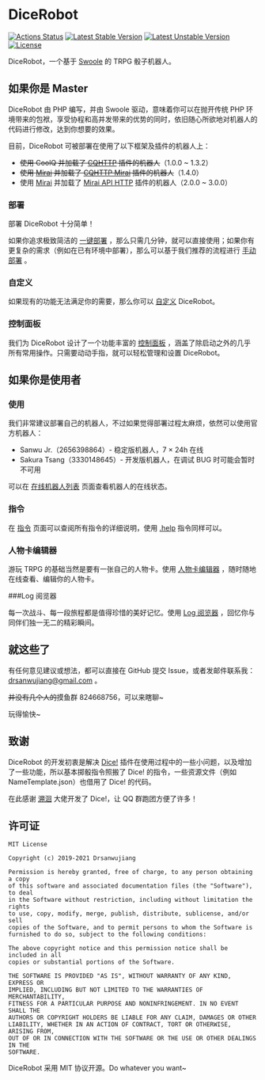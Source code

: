 # DiceRobot

[![Actions Status](https://github.com/drsanwujiang/DiceRobot/workflows/PHP%20Composer/badge.svg)](https://github.com/drsanwujiang/DiceRobot/actions)
[![Latest Stable Version](https://poser.pugx.org/drsanwujiang/dicerobot/v)](https://packagist.org/packages/drsanwujiang/dicerobot)
[![Latest Unstable Version](https://poser.pugx.org/drsanwujiang/dicerobot/v/unstable)](https://packagist.org/packages/drsanwujiang/dicerobot)
[![License](https://poser.pugx.org/drsanwujiang/dicerobot/license)](https://packagist.org/packages/drsanwujiang/dicerobot)

DiceRobot，一个基于 [Swoole](https://www.swoole.com/) 的 TRPG 骰子机器人。


## 如果你是 Master

DiceRobot 由 PHP 编写，并由 Swoole 驱动，意味着你可以在抛开传统 PHP 环境带来的包袱，享受协程和高并发带来的优势的同时，依旧随心所欲地对机器人的代码进行修改，达到你想要的效果。

目前，DiceRobot 可被部署在使用了以下框架及插件的机器人上：

* ~~使用 CoolQ 并加载了 [CQHTTP](https://github.com/richardchien/coolq-http-api) 插件的机器人~~（1.0.0 ~ 1.3.2）
* ~~使用 [Mirai](https://github.com/mamoe/mirai) 并加载了 [CQHTTP Mirai](https://github.com/yyuueexxiinngg/cqhttp-mirai) 插件的机器人~~（1.4.0）
* 使用 [Mirai](https://github.com/mamoe/mirai) 并加载了 [Mirai API HTTP](https://github.com/project-mirai/mirai-api-http) 插件的机器人（2.0.0 ~ 3.0.0）

### 部署

部署 DiceRobot 十分简单！

如果你追求极致简洁的 [一键部署](https://docs.dicerobot.tech/deploy/how-to-deploy#onekey) ，那么只需几分钟，就可以直接使用；如果你有更复杂的需求（例如在已有环境中部署），那么可以基于我们推荐的流程进行 [手动部署](https://docs.drsanwujiang.com/dicerobot/deploy/how-to-deploy#manual) 。

### 自定义

如果现有的功能无法满足你的需要，那么你可以 [自定义](https://docs.dicerobot.tech/deploy/customization) DiceRobot。

### 控制面板

我们为 DiceRobot 设计了一个功能丰富的 [控制面板](https://docs.dicerobot.tech/use/panel) ，涵盖了除启动之外的几乎所有常用操作。只需要动动手指，就可以轻松管理和设置 DiceRobot。


## 如果你是使用者

### 使用

我们非常建议部署自己的机器人，不过如果觉得部署过程太麻烦，依然可以使用官方机器人：

* Sanwu Jr.（2656398864）- 稳定版机器人，7 × 24h 在线
* Sakura Tsang（3330148645）- 开发版机器人，在调试 BUG 时可能会暂时不可用

可以在 [在线机器人列表](https://dicerobot.tech/online) 页面查看机器人的在线状态。

### 指令

在 [指令](https://docs.dicerobot.tech/use/order) 页面可以查阅所有指令的详细说明，使用 [.help](https://docs.dicerobot.tech/use/order#help) 指令同样可以。

### 人物卡编辑器

游玩 TRPG 的基础当然是要有一张自己的人物卡。使用 [人物卡编辑器](https://docs.dicerobot.tech/use/card-editor) ，随时随地在线查看、编辑你的人物卡。

###Log 阅览器

每一次战斗、每一段旅程都是值得珍惜的美好记忆。使用 [Log 阅览器](https://docs.dicerobot.tech/use/log-viewer) ，回忆你与同伴们独一无二的精彩瞬间。


## 就这些了

有任何意见建议或想法，都可以直接在 GitHub 提交 Issue，或者发邮件联系我：[drsanwujiang@gmail.com](mailto:drsanwujiang@gmail.com) 。

~~并没有几个人的~~摸鱼群 824668756，可以来瞎聊~

玩得愉快~


## 致谢

DiceRobot 的开发初衷是解决 [Dice!](https://github.com/w4123/Dice) 插件在使用过程中的一些小问题，以及增加了一些功能，所以基本掷骰指令照搬了 Dice! 的指令，一些资源文件（例如 NameTemplate.json）也借用了 Dice! 的代码。

在此感谢 [溯洄](https://github.com/w4123) 大佬开发了 Dice!，让 QQ 群跑团方便了许多！


## 许可证

```
MIT License

Copyright (c) 2019-2021 Drsanwujiang

Permission is hereby granted, free of charge, to any person obtaining a copy
of this software and associated documentation files (the "Software"), to deal
in the Software without restriction, including without limitation the rights
to use, copy, modify, merge, publish, distribute, sublicense, and/or sell
copies of the Software, and to permit persons to whom the Software is
furnished to do so, subject to the following conditions:

The above copyright notice and this permission notice shall be included in all
copies or substantial portions of the Software.

THE SOFTWARE IS PROVIDED "AS IS", WITHOUT WARRANTY OF ANY KIND, EXPRESS OR
IMPLIED, INCLUDING BUT NOT LIMITED TO THE WARRANTIES OF MERCHANTABILITY,
FITNESS FOR A PARTICULAR PURPOSE AND NONINFRINGEMENT. IN NO EVENT SHALL THE
AUTHORS OR COPYRIGHT HOLDERS BE LIABLE FOR ANY CLAIM, DAMAGES OR OTHER
LIABILITY, WHETHER IN AN ACTION OF CONTRACT, TORT OR OTHERWISE, ARISING FROM,
OUT OF OR IN CONNECTION WITH THE SOFTWARE OR THE USE OR OTHER DEALINGS IN THE
SOFTWARE.
```

DiceRobot 采用 MIT 协议开源。Do whatever you want~

